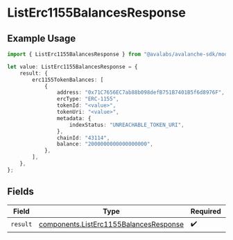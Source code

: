 # ListErc1155BalancesResponse

## Example Usage

```typescript
import { ListErc1155BalancesResponse } from "@avalabs/avalanche-sdk/models/operations";

let value: ListErc1155BalancesResponse = {
    result: {
        erc1155TokenBalances: [
            {
                address: "0x71C7656EC7ab88b098defB751B7401B5f6d8976F",
                ercType: "ERC-1155",
                tokenId: "<value>",
                tokenUri: "<value>",
                metadata: {
                    indexStatus: "UNREACHABLE_TOKEN_URI",
                },
                chainId: "43114",
                balance: "2000000000000000000",
            },
        ],
    },
};
```

## Fields

| Field                                                                                            | Type                                                                                             | Required                                                                                         | Description                                                                                      |
| ------------------------------------------------------------------------------------------------ | ------------------------------------------------------------------------------------------------ | ------------------------------------------------------------------------------------------------ | ------------------------------------------------------------------------------------------------ |
| `result`                                                                                         | [components.ListErc1155BalancesResponse](../../models/components/listerc1155balancesresponse.md) | :heavy_check_mark:                                                                               | N/A                                                                                              |